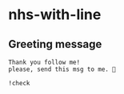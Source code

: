 # nhs-with-line

## Greeting message
```
Thank you follow me!
please, send this msg to me. 📨

!check
```